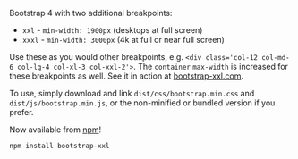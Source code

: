 Bootstrap 4 with two additional breakpoints:

- `xxl` - `min-width: 1900px` (desktops at full screen)
- `xxxl` - `min-width: 3000px` (4k at full or near full screen)

Use these as you would other breakpoints, e.g. `<div class='col-12 col-md-6 col-lg-4 col-xl-3 col-xxl-2'>`.  The `container` `max-width` is increased for these breakpoints as well.  See it in action at [bootstrap-xxl.com](https://bootstrap-xxl.com).

To use, simply download and link `dist/css/bootstrap.min.css` and `dist/js/bootstrap.min.js`, or the non-minified or bundled version if you prefer.

Now available from [npm](https://www.npmjs.com/package/bootstrap-xxl)!

`npm install bootstrap-xxl`

